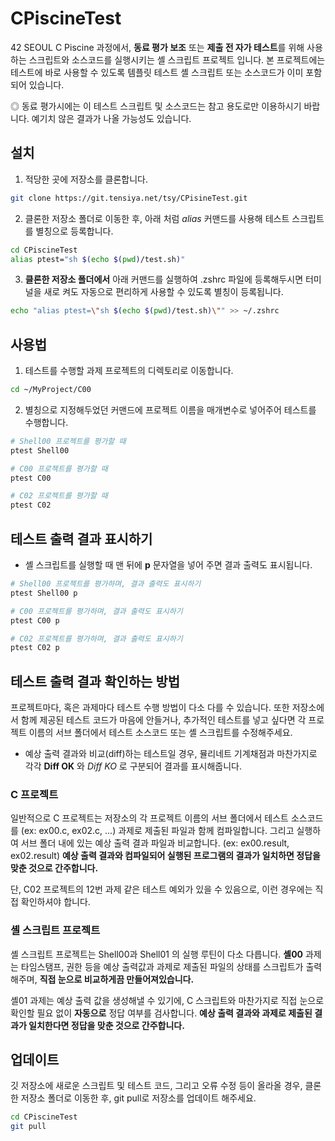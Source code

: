 # CPiscineTest

42 SEOUL C Piscine 과정에서, **동료 평가 보조** 또는 **제출 전 자가 테스트**를 위해 사용하는 스크립트와 소스코드를 실행시키는 셸 스크립트 프로젝트 입니다.
본 프로젝트에는 테스트에 바로 사용할 수 있도록 템플릿 테스트 셸 스크립트 또는 소스코드가 이미 포함되어 있습니다.

◎ 동료 평가시에는 이 테스트 스크립트 및 소스코드는 참고 용도로만 이용하시기 바랍니다. 예기치 않은 결과가 나올 가능성도 있습니다.

## 설치

1. 적당한 곳에 저장소를 클론합니다.
```bash
git clone https://git.tensiya.net/tsy/CPisineTest.git
```

2. 클론한 저장소 폴더로 이동한 후, 아래 처럼 _alias_ 커맨드를 사용해 테스트 스크립트를 별칭으로 등록합니다.
```bash
cd CPiscineTest
alias ptest="sh $(echo $(pwd)/test.sh)"
```

3. **클론한 저장소 폴더에서** 아래 커맨드를 실행하여 .zshrc 파일에 등록해두시면 터미널을 새로 켜도 자동으로 편리하게 사용할 수 있도록 별칭이 등록됩니다.
```bash
echo "alias ptest=\"sh $(echo $(pwd)/test.sh)\"" >> ~/.zshrc
```

## 사용법

1. 테스트를 수행할 과제 프로젝트의 디렉토리로 이동합니다.
```bash
cd ~/MyProject/C00
```

2. 별칭으로 지정해두었던 커맨드에 프로젝트 이름을 매개변수로 넣어주어 테스트를 수행합니다.
```bash
# Shell00 프로젝트를 평가할 때
ptest Shell00

# C00 프로젝트를 평가할 때
ptest C00

# C02 프로젝트를 평가할 때
ptest C02
```

## 테스트 출력 결과 표시하기

* 셸 스크립트를 실행할 때 맨 뒤에 **p** 문자열을 넣어 주면 결과 출력도 표시됩니다.

```bash
# Shell00 프로젝트를 평가하며, 결과 출력도 표시하기
ptest Shell00 p

# C00 프로젝트를 평가하며, 결과 출력도 표시하기
ptest C00 p

# C02 프로젝트를 평가하며, 결과 출력도 표시하기
ptest C02 p
```

## 테스트 출력 결과 확인하는 방법

프로젝트마다, 혹은 과제마다 테스트 수행 방법이 다소 다를 수 있습니다.
또한 저장소에서 함께 제공된 테스트 코드가 마음에 안들거나, 추가적인 테스트를 넣고 싶다면 각 프로젝트 이름의 서브 폴더에서 테스트 소스코드 또는 셸 스크립트를 수정해주세요.

* 예상 출력 결과와 비교(diff)하는 테스트일 경우, 뮬리네트 기계채점과 마찬가지로 각각 **Diff OK** 와 _Diff KO_ 로 구분되어 결과를 표시해줍니다.

### C 프로젝트

일반적으로 C 프로젝트는 저장소의 각 프로젝트 이름의 서브 폴더에서 테스트 소스코드를 (ex: ex00.c, ex02.c, ...)
과제로 제출된 파일과 함께 컴파일합니다. 그리고 실행하여 서브 폴더 내에 있는 예상 출력 결과 파일과 비교합니다. (ex: ex00.result, ex02.result)
**예상 출력 결과와 컴파일되어 실행된 프로그램의 결과가 일치하면 정답을 맞춘 것으로 간주합니다.**

단, C02 프로젝트의 12번 과제 같은 테스트 예외가 있을 수 있음으로, 이런 경우에는 직접 확인하셔야 합니다.

### 셸 스크립트 프로젝트

셸 스크립트 프로젝트는 Shell00과 Shell01 의 실행 루틴이 다소 다릅니다.
**셸00** 과제는 타임스탬프, 권한 등을 예상 출력값과 과제로 제출된 파일의 상태를 스크립트가 출력해주며, **직접 눈으로 비교하게끔 만들어져있습니다.**

셸01 과제는 예상 출력 값을 생성해낼 수 있기에, C 스크립트와 마찬가지로 직접 눈으로 확인할 필요 없이 **자동으로** 정답 여부를 검사합니다.
**예상 출력 결과와 과제로 제출된 결과가 일치한다면 정답을 맞춘 것으로 간주합니다.**

## 업데이트

깃 저장소에 새로운 스크립트 및 테스트 코드, 그리고 오류 수정 등이 올라올 경우,
클론한 저장소 폴더로 이동한 후, git pull로 저장소를 업데이트 해주세요.
```bash
cd CPiscineTest
git pull
```
